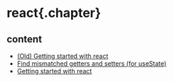 
# react{.chapter}

## content

- [(Old) Getting started with react](old_getting_started.md)
- [Find mismatched getters and setters (for useState)](find_mismatched_getters_setters.md)
- [Getting started with react](getting_started.md)
